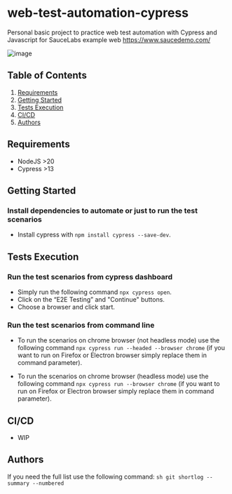 # web-test-automation-cypress
Personal basic project to practice web test automation with Cypress and Javascript for SauceLabs example web https://www.saucedemo.com/

![image](https://github.com/user-attachments/assets/4dde580b-ec2f-4809-989e-04cc6b1cf167)

## Table of Contents

1. [Requirements](#requirements)
2. [Getting Started](#getting-started)
3. [Tests Execution](#tests-execution)
4. [CI/CD](#cicd)
5. [Authors](#authors)

## Requirements

- NodeJS >20
- Cypress >13

## Getting Started

### Install dependencies to automate or just to run the test scenarios
* Install cypress with `npm install cypress --save-dev`.

## Tests Execution

### Run the test scenarios from cypress dashboard
* Simply run the following command `npx cypress open`.
* Click on the “E2E Testing” and "Continue" buttons.
* Choose a browser and click start.

### Run the test scenarios from command line
* To run the scenarios on chrome browser (not headless mode) use the following command `npx cypress run --headed --browser chrome` (if you want to run on Firefox or Electron browser simply replace them in command parameter).

* To run the scenarios on chrome browser (headless mode) use the following command `npx cypress run --browser chrome` (if you want to run on Firefox or Electron browser simply replace them in command parameter).

## CI/CD

- WIP 

## Authors

If you need the full list use the following command:
`sh git shortlog --summary --numbered`
